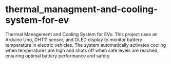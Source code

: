 # thermal_managment-and-cooling-system-for-ev
Thermal Management and Cooling System for EVs: This project uses an Arduino Uno, DHT11 sensor, and OLED display to monitor battery temperature in electric vehicles. The system automatically activates cooling when temperatures are high and shuts off when safe levels are reached, ensuring optimal battery performance and safety.
